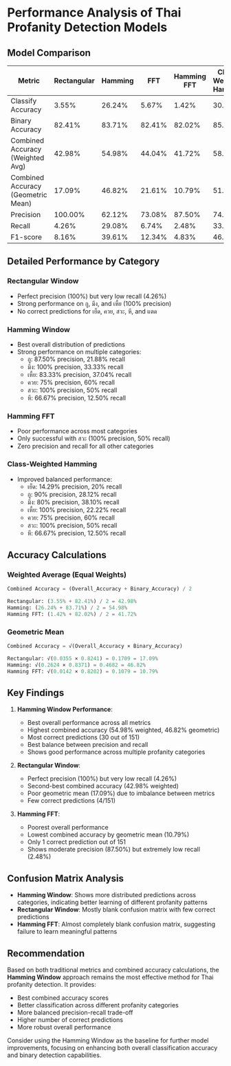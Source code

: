 # Performance Analysis of Thai Profanity Detection Models

## Model Comparison

| Metric | Rectangular | Hamming | FFT | Hamming FFT | Class-Weighted Hamming |
|--------|------------|---------|-----|-------------|----------------------|
| Classify Accuracy | 3.55% | 26.24% | 5.67% | 1.42% | 30.50% |
| Binary Accuracy | 82.41% | 83.71% | 82.41% | 82.02% | 85.67% |
| Combined Accuracy (Weighted Avg) | 42.98% | 54.98% | 44.04% | 41.72% | 58.09% |
| Combined Accuracy (Geometric Mean) | 17.09% | 46.82% | 21.61% | 10.79% | 51.12% |
| Precision | 100.00% | 62.12% | 73.08% | 87.50% | 74.22% |
| Recall | 4.26% | 29.08% | 6.74% | 2.48% | 33.69% |
| F1-score | 8.16% | 39.61% | 12.34% | 4.83% | 46.34% |

## Detailed Performance by Category

### Rectangular Window
- Perfect precision (100%) but very low recall (4.26%)
- Strong performance on กู, มึง, and เหี้ย (100% precision)
- No correct predictions for เย็ด, ควย, สวะ, หี, and แตด

### Hamming Window
- Best overall distribution of predictions
- Strong performance on multiple categories:
  - กู: 87.50% precision, 21.88% recall
  - มึง: 100% precision, 33.33% recall
  - เหี้ย: 83.33% precision, 37.04% recall
  - ควย: 75% precision, 60% recall
  - สวะ: 100% precision, 50% recall
  - หี: 66.67% precision, 12.50% recall

### Hamming FFT
- Poor performance across most categories
- Only successful with สวะ (100% precision, 50% recall)
- Zero precision and recall for all other categories

### Class-Weighted Hamming
- Improved balanced performance:
  - เย็ด: 14.29% precision, 20% recall
  - กู: 90% precision, 28.12% recall
  - มึง: 80% precision, 38.10% recall
  - เหี้ย: 100% precision, 22.22% recall
  - ควย: 75% precision, 60% recall
  - สวะ: 100% precision, 50% recall
  - หี: 66.67% precision, 12.50% recall

## Accuracy Calculations

### Weighted Average (Equal Weights)
```python
Combined Accuracy = (Overall_Accuracy + Binary_Accuracy) / 2

Rectangular: (3.55% + 82.41%) / 2 = 42.98%
Hamming: (26.24% + 83.71%) / 2 = 54.98%
Hamming FFT: (1.42% + 82.02%) / 2 = 41.72%
```

### Geometric Mean
```python
Combined Accuracy = √(Overall_Accuracy × Binary_Accuracy)

Rectangular: √(0.0355 × 0.8241) = 0.1709 = 17.09%
Hamming: √(0.2624 × 0.8371) = 0.4682 = 46.82%
Hamming FFT: √(0.0142 × 0.8202) = 0.1079 = 10.79%
```

## Key Findings

1. **Hamming Window Performance**:
   - Best overall performance across all metrics
   - Highest combined accuracy (54.98% weighted, 46.82% geometric)
   - Most correct predictions (30 out of 151)
   - Best balance between precision and recall
   - Shows good performance across multiple profanity categories

2. **Rectangular Window**:
   - Perfect precision (100%) but very low recall (4.26%)
   - Second-best combined accuracy (42.98% weighted)
   - Poor geometric mean (17.09%) due to imbalance between metrics
   - Few correct predictions (4/151)

3. **Hamming FFT**:
   - Poorest overall performance
   - Lowest combined accuracy by geometric mean (10.79%)
   - Only 1 correct prediction out of 151
   - Shows moderate precision (87.50%) but extremely low recall (2.48%)

## Confusion Matrix Analysis

- **Hamming Window**: Shows more distributed predictions across categories, indicating better learning of different profanity patterns
- **Rectangular Window**: Mostly blank confusion matrix with few correct predictions
- **Hamming FFT**: Almost completely blank confusion matrix, suggesting failure to learn meaningful patterns

## Recommendation

Based on both traditional metrics and combined accuracy calculations, the **Hamming Window** approach remains the most effective method for Thai profanity detection. It provides:
- Best combined accuracy scores
- Better classification across different profanity categories
- More balanced precision-recall trade-off
- Higher number of correct predictions
- More robust overall performance

Consider using the Hamming Window as the baseline for further model improvements, focusing on enhancing both overall classification accuracy and binary detection capabilities.
